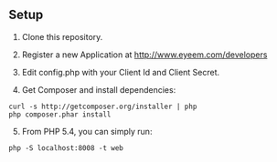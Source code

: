 Setup
-----

1. Clone this repository.

2. Register a new Application at http://www.eyeem.com/developers

3. Edit config.php with your Client Id and Client Secret.

4. Get Composer and install dependencies:

```
curl -s http://getcomposer.org/installer | php
php composer.phar install
```

5. From PHP 5.4, you can simply run:

```
php -S localhost:8008 -t web
```
